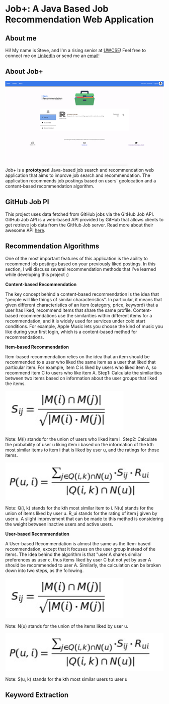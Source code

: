 # Job+: A Java Based Job Recommendation Web Application
## About me
Hi! My name is Steve, and I'm a rising senior at [UWCSE](https://www.cs.washington.edu)! Feel free to connect me on [LinkedIn](https://www.linkedin.com/in/steve-ma/) or send me an [email](mailto:%20bochenma@cs.washington.edu)!
## About Job+
![Note: There was only one job listed on GitHub jobs in the State of Washington when I took the screenshot....](https://github.com/mastevb/JobRecommendation/blob/master/jobs_img/Screen%20Shot%202020-06-14%20at%204.27.02%20PM.png)
Job+ is a **prototyped** Java-based job search and recommendation web application that aims to improve job search and recommendation. The application recommends job postings based on users' geolocation and a content-based recommendation algorithm.
## GitHub Job PI
This project uses data fetched from GitHub jobs via the GitHub Job API. GitHub Job API is a web-based API provided by GitHub that allows clients to get retrieve job data from the GitHub Job server. Read more about their awesome API [here](https://jobs.github.com/api).
## Recommendation Algorithms
One of the most important features of this application is the ability to recommend job postings based on your previously liked postings. In this section, I will discuss several recommendation methods that I've learned while developing this project :)

**Content-based Recommendation**

The key concept behind a content-based recommendation is the idea that "people will like things of similar characteristics". In particular, it means that given different characteristics of an item (category, price, keyword) that a user has liked, recommend items that share the same profile. Content-based recommendations use the similarities within different items for a recommendation, and it is widely used for services under cold start conditions. For example, Apple Music lets you choose the kind of music you like during your first login, which is a content-based method for recommendations.

**Item-based Recommendation**

Item-based recommendation relies on the idea that an item should be recommended to a user who liked the same item as a user that liked that particular item. For example, item C is liked by users who liked item A, so recommend item C to users who like item A.
Step1: Calculate the similarities between two items based on information about the user groups that liked the items.

![enter image description here](https://github.com/mastevb/JobRecommendation/blob/master/jobs_img/Screen%20Shot%202020-06-20%20at%2012.04.51%20AM.png)

Note: M(i) stands for the union of users who liked item i.
Step2: Calculate the probability of user u liking item i based on the information of the kth most similar items to item i that is liked by user u, and the ratings for those items.

![enter image description here](https://github.com/mastevb/JobRecommendation/blob/master/jobs_img/Screen%20Shot%202020-06-20%20at%2012.06.54%20AM.png)

Note: 
Q(i, k) stands for the kth most similar item to i.
N(u) stands for the union of items liked by user u.
R_ui stands for the rating of item j given by user u.
A slight improvement that can be made to this method is considering the weight between inactive users and active users.

**User-based Recommendation**

A User-based Recommendation is almost the same as the Item-based recommendation, except that it focuses on the user group instead of the items. The idea behind the algorithm is that "user A shares similar preferences as user c, thus items liked by user C but not yet by user A should be recommended to user A.
Similarly, the calculation can be broken down into two steps, as the following.

![enter image description here](https://github.com/mastevb/JobRecommendation/blob/master/jobs_img/Screen%20Shot%202020-06-20%20at%2012.04.51%20AM.png)

Note: N(u) stands for the union of the items liked by user u.

![enter image description here](https://github.com/mastevb/JobRecommendation/blob/master/jobs_img/Screen%20Shot%202020-06-20%20at%2012.06.54%20AM.png)

Note: S(u, k) stands for the kth most similar users to user u

## Keyword Extraction
